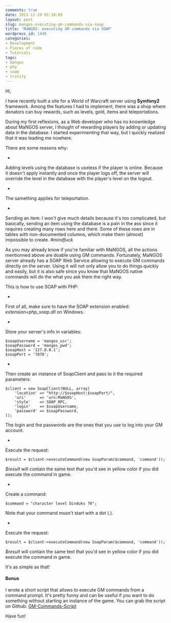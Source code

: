 ```yaml
---
comments: true
date: 2011-11-29 01:10:03
layout: post
slug: mangos-executing-gm-commands-via-soap
title: 'MaNGOS: executing GM commands via SOAP'
wordpress_id: 1448
categories:
- Development
- Pieces of code
- Tutorials
tags:
- mangos
- php
- soap
- trinity
---
```


Hi,

I have recently built a site for a World of Warcraft server using **Symfony2** framework. 
Among the features I had to implement, there was a shop where donators can buy rewards, such as levels, gold, items and teleportations. 

During my first reflexions, as a Web developer who has no knownledge about MaNGOS server, I thought of rewarding players by adding or updating data in the database. I started experimenting that way, but I quickly realized that it was leading me nowhere. 

There are some reasons why: 





  * 
Adding levels using the database is useless if the player is online. Because it doesn't apply instantly and once the player logs off, the server will override the level in the database with the player's level on the logout. 



  * 
The samething applies for teleportation.



  * 
Sending an item: I won't give much details because it's too complicated, but basically, sending an item using the database is a pain in the ass since it requires creating many rows here and there. Some of these rows are in tables with non-documented columns, which make them (almost) impossible to create. _#mindfuck_




As you may already know if you're familiar with MaNGOS, all the actions mentionned above are doable using GM commands. 
Fortunately, MaNGOS server already has a SOAP Web Service allowing to execute GM commands directly on the server. 
Using it will not only allow you to do things quickly and easily, but it is also safe since you know that MaNGOS native commands will do the what you ask them the right way. 

This is how to use SOAP with PHP:


  * 
First of all, make sure to have the SOAP extension enabled: _extension=php_soap.dll_ on Windows.



  * 
Store your server's info in variables:

    
    
    $soapUsername = 'mangos_usr';
    $soapPassword = 'mangos_pwd';
    $soapHost = '127.0.0.1';
    $soapPort = '7878';
    





  * 
Then create an instance of SoapClient and pass to it the required parameters:

    
    
    $client = new SoapClient(NULL, array(
        'location' => "http://$soapHost:$soapPort/",
        'uri'      => 'urn:MaNGOS',
        'style'    => SOAP_RPC,
        'login'    => $soapUsername,
        'password' => $soapPassword,
    ));
    


The login and the passwords are the ones that you use to log into your GM account.



  * 
Execute the request:

    
    
    $result = $client->executeCommand(new SoapParam($command, 'command'));
    


_$result_ will contain the same text that you'd see in yellow color if you did execute the command in game. 



  * 
Create a command:

    
    
    $command = "character level Dinduks 70";
    


Note that your command musn't start with a dot (.).



  * 
Execute the request:

    
    
    $result = $client->executeCommand(new SoapParam($command, 'command'));
    


_$result_ will contain the same text that you'd see in yellow color if you did execute the command in game. 




It's as simple as that! 



#### Bonus


I wrote a short script that allows to execute GM commands from a command prompt. It's pretty funny and can be useful if you want to do something without starting an instance of the game. 
You can grab the script on Github: [GM-Commands-Script](https://github.com/Dinduks/GM-Commands-Script)

Have fun!

